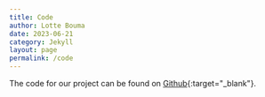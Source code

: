 ```yaml
---
title: Code 
author: Lotte Bouma
date: 2023-06-21
category: Jekyll
layout: page
permalink: /code
---
```


The code for our project can be found on [Github](https://github.com/P-Zande/quartets){:target="_blank"}.